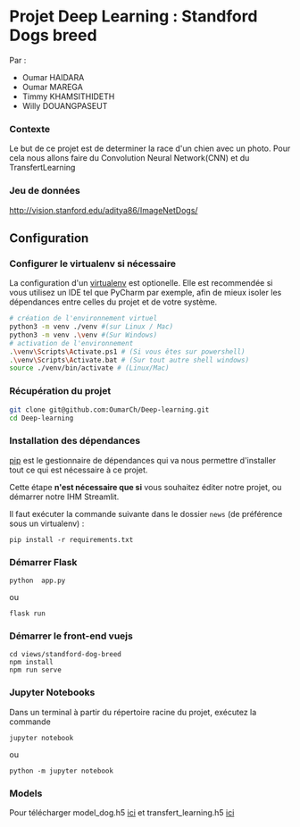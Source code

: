 # Projet Deep Learning : Standford Dogs breed

Par :
- Oumar HAIDARA
- Oumar MAREGA
- Timmy KHAMSITHIDETH
- Willy DOUANGPASEUT

### Contexte
Le but de ce projet est de determiner la race d'un chien avec un photo.
Pour cela nous allons faire du Convolution Neural Network(CNN) et du TransfertLearning
### Jeu de données

http://vision.stanford.edu/aditya86/ImageNetDogs/

## Configuration

### Configurer le virtualenv si nécessaire
    
La configuration d'un [virtualenv](https://virtualenv.pypa.io/en/stable/) est optionelle. Elle est recommendée si vous utilisez un IDE tel que PyCharm par exemple, afin de mieux isoler les dépendances entre celles du projet et de votre système. 
```sh
# création de l'environnement virtuel
python3 -m venv ./venv #(sur Linux / Mac)
python3 -m venv .\venv #(Sur Windows)
# activation de l'environnement
.\venv\Scripts\Activate.ps1 # (Si vous êtes sur powershell)
.\venv\Scripts\Activate.bat # (Sur tout autre shell windows)
source ./venv/bin/activate # (Linux/Mac) 
```

### Récupération du projet

```sh
git clone git@github.com:OumarCh/Deep-learning.git
cd Deep-learning
```

### Installation des dépendances
[pip](https://pypi.python.org/pypi/pip) est le gestionnaire de dépendances qui
va nous permettre d'installer tout ce qui est nécessaire à ce projet.

Cette étape **n'est nécessaire que si** vous souhaitez éditer notre projet, ou démarrer notre IHM Streamlit.

Il faut exécuter la commande suivante dans le dossier `news` (de préférence sous un virtualenv) :

`pip install -r requirements.txt`

### Démarrer Flask

```
python	app.py
```

ou

```
flask run
```

### Démarrer le front-end vuejs

```
cd views/standford-dog-breed
npm install
npm run serve
```

### Jupyter Notebooks

Dans un terminal à partir du répertoire racine du projet, exécutez la commande

```
jupyter notebook
```
ou
```
python -m jupyter notebook
```

### Models

Pour télécharger model_dog.h5  [ici](https://drive.google.com/file/d/1ZKChkrjc2K05_G10XP7u0GFFQKpjS8FU/view?usp=sharing)
et transfert_learning.h5  [ici](https://drive.google.com/file/d/1ZKChkrjc2K05_G10XP7u0GFFQKpjS8FU/view?usp=sharing)